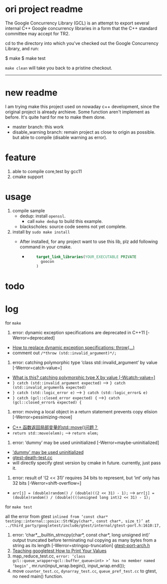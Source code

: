 # ori project readme

The Google Concurrency Library (GCL) is an attempt to export several
internal C++ Google concurrency libraries in a form that the C++
standard committee may accept for TR2.

cd to the directory into which you've checked out the Google
Concurrency Library, and run:

  $ make
  $ make test

`make clean` will take you back to a pristine checkout.

---

# new readme

I am trying make this project used on nowaday c++ development, since the original project is already archieve.
Some function aren't implement as before. It's quite hard for me to make them done.

* master branch: this work
* disable_warning branch: remain project as close to origin as possible. but able to compile (disable warning as error).

# feature

1. able to compile core,test by gcc11
2. cmake support

# usage

1. compile sample
     * dedup: install `openssl`.
       * call `make dedup` to build this example.
     * blackscholes: source code seems not yet complete.
2. install by `sudo make install`
     * After installed, for any project want to use this lib, plz add following command in your cmake.

        * ```cmake
              target_link_libraries(YOUR_EXECUTABLE PRIVATE
                goocon
              )
            ```

# todo

# log

for `make`

1. error: dynamic exception specifications are deprecated in C++11 [-Werror=deprecated]

* [How to replace dynamic exception specifications: throw(...)](https://stackoverflow.com/questions/54239292/how-to-replace-dynamic-exception-specifications-throw)
* comment out `/*throw (std::invalid_argument)*/;`

1. error: catching polymorphic type ‘class std::invalid_argument’ by value [-Werror=catch-value=]

* [What is this? catching polymorphic type X by value [-Wcatch-value=]](https://stackoverflow.com/questions/62030341/what-is-this-catching-polymorphic-type-x-by-value-wcatch-value)
* `} catch (std::invalid_argument expected)` --> `} catch (std::invalid_argument& expected)`
* `} catch (std::logic_error e)` --> `} catch (std::logic_error& e)`
* `} catch (gcl::closed_error expected) {` -->`} catch (gcl::closed_error& expected) {`

1. error: moving a local object in a return statement prevents copy elision [-Werror=pessimizing-move]

* [C++ 函数返回局部变量的std::move()问题？](https://www.zhihu.com/question/57048704)
* `return std::move(elem);` --> `return elem;`

1. error: ‘dummy’ may be used uninitialized [-Werror=maybe-uninitialized]

* ['dummy' may be used uninitialized](https://stackoverflow.com/questions/69935158/dummy-may-be-used-uninitialized)
* [gtest-death-test.cc](https://github.com/google/googletest/blob/main/googletest/src/gtest-death-test.cc)
* will directly specify gtest version by cmake in future. currently, just pass it.

1. error: result of ‘(2 << 31)’ requires 34 bits to represent, but ‘int’ only has 32 bits [-Werror=shift-overflow=]

* `arr[j] = (double)random() / (double)((2 << 31) - 1);` --> `arr[j] = (double)random() / (double)(((unsigned long int)2 << 31) - 1);`

for `make test`

all the error from gtest
`inlined from ‘const char* testing::internal::posix::StrNCpy(char*, const char*, size_t)’ at ../third_party/googletest/include/gtest/internal/gtest-port.h:1610:17,`

1. error: ‘char*__builtin_strncpy(char*, const char*, long unsigned int)’ output truncated before terminating nul copying as many bytes from a string as its length [-Werror=stringop-truncation]
[gtest-port-arch.h](https://github.com/google/googletest/blob/main/googletest/include/gtest/internal/gtest-port-arch.h)
1. [Teaching googletest How to Print Your Values](http://google.github.io/googletest/advanced.html#teaching-googletest-how-to-print-your-values)
1. map_reduce_test.cc, `error: ‘class gcl::queue_wrapper<gcl::buffer_queue<int> >’ has no member named ‘begin’` , mr.run(input_wrap.begin(), input_wrap.end());
1. move `counter_test.cc`, `dynarray_test.cc`, `queue_pref_test.cc` to gtest, no need main() function.
